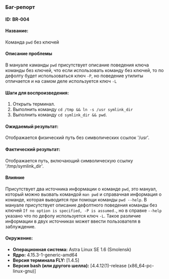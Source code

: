 ### Баг-репорт

#### ID: BR-004

#### Название:
Команда `pwd` без ключей

#### Описание проблемы
В мануале каманды `pwd` присутствует описание поведения ключа команды без ключей, что если использовать команду без ключей, то по дефолту будет использоваться ключ `-P`, но поведение утилиты отличается и на самом деле используется ключ `-L`

#### Шаги для воспроизведения:
1. Открыть терминал.
2. Выполнить команду `cd /tmp && ln -s /usr symlink_dir`
3. Выполнить команду `cd symlink_dir && pwd`.

#### Ожидаемый результат:
Отображается физический путь без символических ссылок '/usr'.

#### Фактический результат:
Отображается путь, включающий символическую ссылку '/tmp/symlink_dir'.

#### Влияние
Присутствует два источника информации о команде `pwd`, это мануал, который можно вызвать командой `man pwd` и справачная информация о команде, которая выводится при помощи команды `pwd --help`. В мануале присутствует описание дефолтного поведения команды без ключей `If no option is specified, -P is assumed.`, но в справке `--help` указано что по дефолу используется ключ `-L`. Такое различие информации в двух источниках может ввести пользователя в заблуждение.

#### Окружение:
- **Операционная система:** Astra Linux SE 1.6 (Smolensk)
- **Ядро:** 4.15.3-1-generic-amd64
- **Версия терминала FLY:** [1.4.5]
- **Версия bash (или другого шелла):** [4.4.12(1)-release (x86_64-pc-linux-gnu)]

